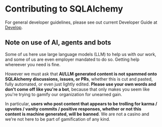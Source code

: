 # Contributing to SQLAlchemy

For general developer guidelines, please see out current Developer Guide at
[Develop](https://www.sqlalchemy.org/develop.html).

## Note on use of AI, agents and bots ##

Some of us here use large language models (LLM) to help us with our work, and
some of us are even employer mandated to do so.   Getting help whereever you
need is fine.

However we must ask that **AI/LLM generated content is not spammed onto SQLAlchemy
discussions, issues, or PRs**, whether this is cut and pasted, fully automated,
or even just lightly edited.   **Please use your own words and don't come
off like you're a bot**, because that only makes you seem like you're trying
to gamify our organization for unearned gain.

In particular, **users who post content that appears to be trolling for karma /
upvotes / vanity commits / positive responses, whether or not this content is
machine generated, will be banned**.  We are not a casino and we're not here
to be part of gamification of any kind.


